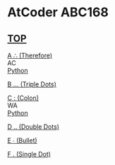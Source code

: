 # AtCoder ABC168  

## [TOP](https://atcoder.jp/contests/abc168)  

[A ∴ (Therefore)](https://atcoder.jp/contests/abc168/tasks/abc168_a)   
AC  
[Python](https://atcoder.jp/contests/abc168/submissions/15851592)  

[B ... (Triple Dots)](https://atcoder.jp/contests/abc168/tasks/abc168_b)   

[](https://atcoder.jp/contests/abc168/submissions/)  

[C : (Colon)](https://atcoder.jp/contests/abc168/tasks/abc168_c)   
WA  
[Python](https://atcoder.jp/contests/abc168/submissions/15557762)  

[D  .. (Double Dots)](https://atcoder.jp/contests/abc168/tasks/abc168_d)   

[](https://atcoder.jp/contests/abc168/submissions/)  

[E ∙ (Bullet) ](https://atcoder.jp/contests/abc168/tasks/abc168_e)   

[](https://atcoder.jp/contests/abc168/submissions/)  

[F . (Single Dot)](https://atcoder.jp/contests/abc168/tasks/abc168_f)   

[](https://atcoder.jp/contests/abc168/submissions/)  

